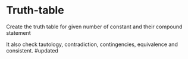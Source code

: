 # Truth-table
Create the truth table for given number of constant and their compound statement

It also check tautology, contradiction, contingencies, equivalence and consistent.
#updated
